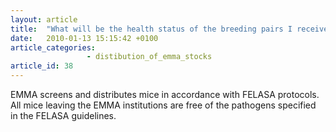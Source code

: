 ```yaml
---
layout: article
title:  "What will be the health status of the breeding pairs I receive?"
date:   2010-01-13 15:15:42 +0100
article_categories:
                 - distibution_of_emma_stocks
article_id: 38
---
```


EMMA screens and distributes mice in accordance with FELASA protocols. All mice leaving the EMMA institutions are free of the pathogens specified in the FELASA guidelines.